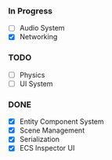 ### In Progress
- [ ] Audio System
- [X] Networking

### TODO
- [ ] Physics
- [ ] UI System

### DONE
- [X] Entity Component System
- [X] Scene Management 
- [X] Serialization
- [X] ECS Inspector UI
